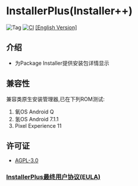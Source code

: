 # InstallerPlus(Installer++)

![Tag](https://img.shields.io/github/v/tag/Nextalone/InstallerPlus) [![CI](https://github.com/NextAlone/InstallerPlus/actions/workflows/autoci.yml/badge.svg?branch=main)](https://github.com/NextAlone/InstallerPlus/actions/workflows/autoci.yml) [[English Version]](./README.md)

## 介绍

- 为Package Installer提供安装包详情显示

## 兼容性

兼容类原生安装管理器,已在下列ROM测试:

1. 氧OS Android Q
2. 氢OS Android 7.1.1
3. Pixel Experience 11

## 许可证

- [AGPL-3.0](./LICENSE.md)

### [InstallerPlus最终用户协议(EULA)](./app/src/main/assets/eula.md)

